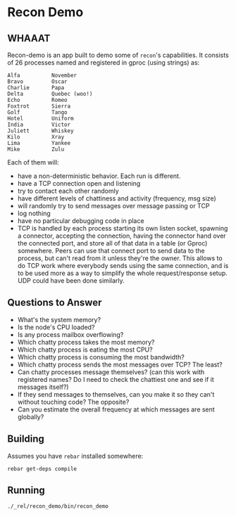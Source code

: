 # Recon Demo #

## WHAAAT ##

Recon-demo is an app built to demo some of `recon`'s capabilities. It consists
of 26 processes named and registered in gproc (using strings) as:

    Alfa          November
    Bravo         Oscar
    Charlie       Papa
    Delta         Quebec (woo!)
    Echo          Romeo
    Foxtrot       Sierra
    Golf          Tango
    Hotel         Uniform
    India         Victor
    Juliett       Whiskey
    Kilo          Xray
    Lima          Yankee
    Mike          Zulu

Each of them will:

- have a non-deterministic behavior. Each run is different.
- have a TCP connection open and listening
- try to contact each other randomly
- have different levels of chattiness and activity (frequency, msg size)
- will randomly try to send messages over message passing or TCP
- log nothing
- have no particular debugging code in place
- TCP is handled by each process starting its own listen socket, spawning a connector, accepting the connection, having the connector hand over the connected port, and store all of that data in a table (or Gproc) somewhere. Peers can use that connect port to send data to the process, but can't read from it unless they're the owner. This allows to do TCP work where everybody sends using the same connection, and is to be used more as a way to simplify the whole request/response setup. UDP could have been done similarly.

## Questions to Answer ##

- What's the system memory?
- Is the node's CPU loaded?
- Is any process mailbox overflowing?
- Which chatty process takes the most memory?
- Which chatty process is eating the most CPU?
- Which chatty process is consuming the most bandwidth?
- Which chatty process sends the most messages over TCP? The least?
- Can chatty processes message themselves? (can this work with registered names? Do I need to check the chattiest one and see if it messages itself?)
- If they send messages to themselves, can you make it so they can't without touching code? The opposite?
- Can you estimate the overall frequency at which messages are sent globally?


## Building ##

Assumes you have `rebar` installed somewhere:

`rebar get-deps compile`

## Running ##

`./_rel/recon_demo/bin/recon_demo`

